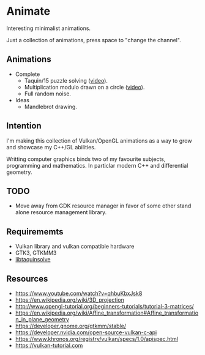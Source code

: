 # Animate
Interesting minimalist animations.

Just a collection of animations, press space to "change the channel".

## Animations
* Complete
  * Taquin/15 puzzle solving ([video](https://www.youtube.com/watch?v=F2GyDwdp1KU)).
  * Multiplication modulo drawn on a circle ([video](https://www.youtube.com/watch?v=pxVHWqUBAmg)).
  * Full random noise.
* Ideas
  * Mandlebrot drawing.

## Intention

I'm making this collection of Vulkan/OpenGL animations as a way to grow and showcase my C++/GL abilities.

Writting computer graphics binds two of my favourite subjects, programming and mathematics. In particlar modern C++ and differential geometry.

## TODO
* Move away from GDK resource manager in favor of some other stand alone resource management library.

## Requirememts

* Vulkan library and vulkan compatible hardware
* GTK3, GTKMM3
* [libtaquinsolve](https://github.com/d0x2f/libtaquinsolve)

## Resources

* https://www.youtube.com/watch?v=qhbuKbxJsk8
* https://en.wikipedia.org/wiki/3D_projection
* http://www.opengl-tutorial.org/beginners-tutorials/tutorial-3-matrices/
* https://en.wikipedia.org/wiki/Affine_transformation#Affine_transformation_in_plane_geometry
* https://developer.gnome.org/gtkmm/stable/
* https://developer.nvidia.com/open-source-vulkan-c-api
* https://www.khronos.org/registry/vulkan/specs/1.0/apispec.html
* https://vulkan-tutorial.com